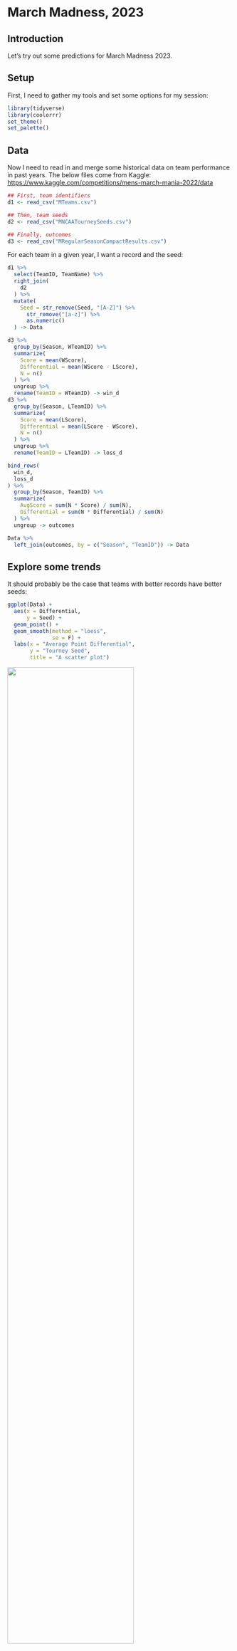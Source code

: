 March Madness, 2023
================

## Introduction

Let’s try out some predictions for March Madness 2023.

## Setup

First, I need to gather my tools and set some options for my session:

``` r
library(tidyverse)
library(coolorrr)
set_theme()
set_palette()
```

## Data

Now I need to read in and merge some historical data on team performance
in past years. The below files come from Kaggle:
<https://www.kaggle.com/competitions/mens-march-mania-2022/data>

``` r
## First, team identifiers
d1 <- read_csv("MTeams.csv")

## Then, team seeds
d2 <- read_csv("MNCAATourneySeeds.csv")

## Finally, outcomes
d3 <- read_csv("MRegularSeasonCompactResults.csv")
```

For each team in a given year, I want a record and the seed:

``` r
d1 %>%
  select(TeamID, TeamName) %>%
  right_join(
    d2
  ) %>%
  mutate(
    Seed = str_remove(Seed, "[A-Z]") %>%
      str_remove("[a-z]") %>%
      as.numeric()
  ) -> Data

d3 %>%
  group_by(Season, WTeamID) %>%
  summarize(
    Score = mean(WScore),
    Differential = mean(WScore - LScore),
    N = n()
  ) %>%
  ungroup %>%
  rename(TeamID = WTeamID) -> win_d
d3 %>%
  group_by(Season, LTeamID) %>%
  summarize(
    Score = mean(LScore),
    Differential = mean(LScore - WScore),
    N = n()
  ) %>%
  ungroup %>%
  rename(TeamID = LTeamID) -> loss_d

bind_rows(
  win_d,
  loss_d
) %>%
  group_by(Season, TeamID) %>%
  summarize(
    AvgScore = sum(N * Score) / sum(N),
    Differential = sum(N * Differential) / sum(N)
  ) %>%
  ungroup -> outcomes

Data %>%
  left_join(outcomes, by = c("Season", "TeamID")) -> Data
```

## Explore some trends

It should probably be the case that teams with better records have
better seeds:

``` r
ggplot(Data) +
  aes(x = Differential,
      y = Seed) +
  geom_point() +
  geom_smooth(method = "loess",
              se = F) +
  labs(x = "Average Point Differential",
       y = "Tourney Seed",
       title = "A scatter plot")
```

<img src="code_files/figure-gfm/unnamed-chunk-4-1.png" width="75%" />

How about a summary:

``` r
library(socsci)
Data %>%
  group_by(Seed) %>%
  mean_ci(Differential) %>%
  ggplot() +
  aes(x = mean,
      y = Seed,
      xmin = lower,
      xmax = upper) +
  geom_pointrange() +
  geom_vline(xintercept = 0) +
  labs(x = "Average Differential",
       y = "Seed",
       title = "A dotwhisker plot") +
  scale_y_continuous(
    breaks = 1:16
  )
```

<img src="code_files/figure-gfm/unnamed-chunk-5-1.png" width="75%" />

## Adding tourney performance

Okay, I need to add in performance in the tournaments:

``` r
d4 <- read_csv("MNCAATourneyCompactResults.csv")
```

I think I want to make something like a directed dyad dataset:

``` r
bind_rows(
  d4 %>%
    rename(TeamID1 = WTeamID,
           Score1 = WScore,
           TeamID2 = LTeamID,
           Score2 = LScore),
  d4 %>%
    rename(TeamID2 = WTeamID,
           Score2 = WScore,
           TeamID1 = LTeamID,
           Score1 = LScore)
) %>%
  select(1:6) -> tourney_data
```

Okay, let’s find a way to match this with the season data:

``` r
# Make a version for each team of the dyad
Data1 <- Data
Data2 <- Data
names(Data1) <- paste0(names(Data), 1)
names(Data2) <- paste0(names(Data), 2)

# I need the season column to be the same in each
Data1 <- Data1 %>% rename(Season = Season1)
Data2 <- Data2 %>% rename(Season = Season2)

# These should merge nicely with the tourney data
tourney_data %>%
  left_join(Data1, by = c("TeamID1", "Season")) %>%
  left_join(Data2, by = c("TeamID2", "Season")) -> full_data
```

## Look at the data again

Can we see a correlation between regular season performance and tourney
outcomes?

Let’s try a scatter plot:

``` r
library(geomtextpath)
ggplot(full_data) +
  aes(x = AvgScore1,
      y = Score1) +
  geom_point(color = "darkgray",
             alpha = 0.2) +
  labs(x = "Average Season Points Scored",
       y = "Points Scored in Tourney") +
  geom_textabline(
    slope = 1,
    intercept = 0,
    label = "45 degrees",
    linetype = 2,
    color = "red",
    hjust = .8
  ) +
  geom_textsmooth(
    method = lm,
    label = "OLS Line of Best Fit",
    color = "darkblue"
  )
```

<img src="code_files/figure-gfm/unnamed-chunk-9-1.png" width="75%" />

Yeah, just about. But…

``` r
ggplot(full_data) +
  aes(x = Score1 - AvgScore1) +
  geom_density(fill = "gray",
               color = "black") +
  geom_vline(xintercept = 0,
             lty = 2) +
  labs(x = "Tourney Score minus Season Avg.")
```

<img src="code_files/figure-gfm/unnamed-chunk-10-1.png" width="75%" />

It looks like teams tend to do slightly worse in March Madness than in
the regular season. On average, they do about 5 points worse, and this
difference is statistically significant, too:

``` r
t.test(Score1 - AvgScore1 ~ 1, full_data)
```

    ## 
    ##  One Sample t-test
    ## 
    ## data:  Score1 - AvgScore1
    ## t = -31.816, df = 4633, p-value < 2.2e-16
    ## alternative hypothesis: true mean is not equal to 0
    ## 95 percent confidence interval:
    ##  -5.675650 -5.016798
    ## sample estimates:
    ## mean of x 
    ## -5.346224

Now, let’s take a look at differentials:

``` r
ggplot(full_data) +
  aes(x = Differential1 - Differential2,
      y = Score1 - Score2) +
  geom_point(color = "darkgray",
             alpha = 0.2) +
  geom_textabline(
    slope = 1,
    intercept = 0,
    label = "45 degrees",
    linetype = 2,
    color = "red",
    hjust = .8
  ) +
  geom_textsmooth(
    method = lm,
    label = "OLS Line of Best Fit",
    color = "darkblue"
  )
```

<img src="code_files/figure-gfm/unnamed-chunk-12-1.png" width="75%" />

I wonder if seed is predicitive?

``` r
ggplot(full_data) +
  aes(x = Seed1 - Seed2,
      y = Score1 - Score2) +
  geom_point(color = "darkgray",
             alpha = 0.2) +
  geom_textsmooth(
    method = lm,
    label = "OLS Line of Best Fit",
    color = "darkblue"
  )
```

<img src="code_files/figure-gfm/unnamed-chunk-13-1.png" width="75%" />

Ooo… That’s pretty good. I think I have some ideas for a predictive
model.

But, let’s do one more thing. In a previous figure I got the impression
that there could be a secular upward trend in the regular season point
differentials for Tourney teams. Is that worth modeling?

``` r
ggplot(full_data) +
  aes(x = Season,
      y = Score1 - Score2) +
  geom_point(color = "darkgray",
             alpha = 0.2) +
  labs(x = "Season",
       y = "Tourney Differential") +
  geom_smooth(method = lm)
```

<img src="code_files/figure-gfm/unnamed-chunk-14-1.png" width="75%" />

Nah. That’s pretty flat. Okay…on with the model.

## Train the model

I’m going to make a model that predicts the tourney point differential
as a function of the seed differential between the teams matched against
each other and the difference in their regular season average point
differential.

The model:

``` r
model <- tourneyDiff1 ~ diffDiff1 + seedDiff1
```

Add the necessary columns to the data:

``` r
full_data %>%
  mutate(tourneyDiff1 = Score1 - Score2,
         seedDiff1 = Seed1 - Seed2,
         diffDiff1 = Differential1 - Differential2) -> full_data
```

Fit the model to the data:

``` r
fit <- lm(model, full_data)
```

Let’s take a quick look:

``` r
summary(fit)
```

    ## 
    ## Call:
    ## lm(formula = model, data = full_data)
    ## 
    ## Residuals:
    ##     Min      1Q  Median      3Q     Max 
    ## -42.405  -7.528   0.000   7.528  42.405 
    ## 
    ## Coefficients:
    ##               Estimate Std. Error t value Pr(>|t|)    
    ## (Intercept)  1.100e-15  1.670e-01    0.00        1    
    ## diffDiff1    4.838e-01  3.177e-02   15.23   <2e-16 ***
    ## seedDiff1   -8.955e-01  2.924e-02  -30.62   <2e-16 ***
    ## ---
    ## Signif. codes:  0 '***' 0.001 '**' 0.01 '*' 0.05 '.' 0.1 ' ' 1
    ## 
    ## Residual standard error: 11.37 on 4631 degrees of freedom
    ## Multiple R-squared:  0.4013, Adjusted R-squared:  0.401 
    ## F-statistic:  1552 on 2 and 4631 DF,  p-value: < 2.2e-16

Okay, it’s a good idea to try some hypothetical predictions and also to
translate predictions to win probabilities. To do that, I want to take a
bootstrapping procedure.

First, my bootstrapping function:

``` r
boot_lm <- function(form, data, R = 500) {
  ## The main fit
  fit <- lm(form, data)
  
  ## Bootstrap the data and refit
  boot_fits <- 1:R %>%
    map(~sample_n(data, nrow(data), T)) %>%
    map(~lm(form, .x))
  
  ## Return the output
  list(
    fit = fit,
    boot_fits = boot_fits
  )
}
```

Now, apply it:

``` r
boot_fit <- boot_lm(model, full_data, R = 999)
```

Okay, now I need a function that will get the original plus bootstrapped
predictions:

``` r
boot_predict <- function(fit, newdata = NULL, ref = 0) {
  ## The main prediction
  pred <- predict(fit$fit, newdata)
  ## The bootstrapped predictions
  boot_preds <- fit$boot_fits %>%
    map(~ predict(.x, newdata)) 
  ## For each obs, get prob x > ref
  boot_probs <- 1:nrow(newdata) %>%
    map_dfr(
      ~ {
        obs <- .x
        boot_preds %>%
          map_dfr(
            ~ tibble(val = .x[obs]) 
          ) %>%
          summarize(prob = mean(val > 0)) %>%
          mutate(pred = pred[obs]) %>%
          select(pred, prob) 
      }
    )
  ## Return
  list(pred = pred,
       boot_preds = boot_preds,
       boot_probs = boot_probs)
}
```

Try it out:

``` r
newdata <- tibble(
  diffDiff1 = -5:5,
  seedDiff1 = 3
)
boot_pred <- boot_predict(fit = boot_fit, newdata, ref = 0)
boot_pred$boot_probs
```

    ## # A tibble: 11 × 2
    ##      pred    prob
    ##     <dbl>   <dbl>
    ##  1 -5.11  0      
    ##  2 -4.62  0      
    ##  3 -4.14  0      
    ##  4 -3.65  0      
    ##  5 -3.17  0      
    ##  6 -2.69  0      
    ##  7 -2.20  0      
    ##  8 -1.72  0      
    ##  9 -1.24  0      
    ## 10 -0.751 0.00100
    ## 11 -0.267 0.166

## Make predictions for 2023

Okay, first I need information about the season performance and seeds of
current teams…

An hour of data collection later, I have it!

``` r
googsheeturl <- "https://docs.google.com/spreadsheets/d/1JdIoZBExz5AygMH7E6QMfTCjQ75wkiRMpimdNq-2qiU/edit?usp=sharing"
library(googlesheets4)
gs4_deauth()
data23 <- range_speedread(googsheeturl)
glimpse(data23)
```

    ## Rows: 32
    ## Columns: 7
    ## $ TeamName1     <chr> "Alabama", "Maryland", "San Diego St", "Virginia", "Crei…
    ## $ Differential1 <dbl> 13.7, 7.2, 7.5, 7.6, 8.2, 6.9, 4.9, 11.2, 18.5, 5.8, 7.3…
    ## $ Seed1         <dbl> 1, 8, 5, 4, 6, 3, 7, 2, 1, 8, 5, 4, 6, 3, 7, 2, 1, 8, 5,…
    ## $ TeamName2     <chr> "TAM C. Christi", "West Virginia", "Col Charleston", "Fu…
    ## $ Differential2 <dbl> 5.3, 5.3, 13.0, 9.0, 7.4, 6.1, 8.0, 6.1, 2.5, 5.7, 9.5, …
    ## $ Seed2         <dbl> 16, 9, 12, 13, 11, 14, 10, 15, 16, 9, 12, 13, 11, 14, 10…
    ## $ Round         <dbl> 1, 1, 1, 1, 1, 1, 1, 1, 1, 1, 1, 1, 1, 1, 1, 1, 1, 1, 1,…

Okay, let’s create seedDiff1 and diffDiff1:

``` r
data23 %>%
  mutate(
    seedDiff1 = Seed1 - Seed2,
    diffDiff1 = Differential1 - Differential2
  ) -> data23
```

Now, I can make some first round predictions:

``` r
fst_pred <- boot_predict(boot_fit, data23)
fst_pred$boot_probs %>%
  cbind(., data23)
```

    ##          pred prob    TeamName1 Differential1 Seed1      TeamName2
    ## 1  17.4967642    1      Alabama          13.7     1 TAM C. Christi
    ## 2   1.8147912    1     Maryland           7.2     8  West Virginia
    ## 3   3.6074212    1 San Diego St           7.5     5 Col Charleston
    ## 4   7.3821545    1     Virginia           7.6     4         Furman
    ## 5   4.8645827    1    Creighton           8.2     6       NC State
    ## 6  10.2375993    1       Baylor           6.9     3           UCSB
    ## 7   1.1866166    1     Missouri           4.9     7        Utah St
    ## 8  14.1090998    1      Arizona          11.2     2      Princeton
    ## 9  21.1739181    1      Houston          18.5     1     N Kentucky
    ## 10  0.9438864    1         Iowa           5.8     8         Auburn
    ## 11  5.2040801    1        Miami           7.3     5          Drake
    ## 12  6.7047840    1      Indiana           6.6     4        Kent St
    ## 13  4.5742810    1      Iowa St           5.7     6           Pitt
    ## 14 12.0277926    1       Xavier           7.4     3    Kennesaw St
    ## 15  4.1864000    1    Texas A&M           7.0     7        Penn St
    ## 16 12.3672900    1        Texas          10.4     2        Colgate
    ## 17 18.3192855    1       Purdue          10.4     1            FDU
    ## 18 -1.5236774    0      Memphis           7.9     8            FAU
    ## 19  4.3815588    1         Duke           8.6     5   Oral Roberts
    ## 20 12.3172821    1    Tennessee          13.8     4      Louisiana
    ## 21  4.5742810    1     Kentucky           7.0     6     Providence
    ## 22 11.0117369    1    Kansas St           6.5     3     Montana St
    ## 23  1.3801510    1  Michigan St           2.8     7            USC
    ## 24 13.5768801    1    Marquette           9.4     2        Vermont
    ## 25 16.3355577    1       Kansas           7.0     1         Howard
    ## 26  0.5568175    1     Arkansas           7.0     8       Illinois
    ## 27  7.4781095    1      St Mary          11.0     5            VCU
    ## 28  9.0271970    1        UConn          13.4     4           Iona
    ## 29  6.7999268    1          TCU           7.4     6     Arizona St
    ## 30 14.2050548    1      Gonzaga          12.6     3   Grand Canyon
    ## 31  1.8156034    1 Northwestern           5.2     7       Boise St
    ## 32 16.4315128    1         UCLA          13.6     2  UNC Asheville
    ##    Differential2 Seed2 Round seedDiff1 diffDiff1
    ## 1            5.3    16     1       -15       8.4
    ## 2            5.3     9     1        -1       1.9
    ## 3           13.0    12     1        -7      -5.5
    ## 4            9.0    13     1        -9      -1.4
    ## 5            7.4    11     1        -5       0.8
    ## 6            6.1    14     1       -11       0.8
    ## 7            8.0    10     1        -3      -3.1
    ## 8            6.1    15     1       -13       5.1
    ## 9            2.5    16     1       -15      16.0
    ## 10           5.7     9     1        -1       0.1
    ## 11           9.5    12     1        -7      -2.2
    ## 12           9.4    13     1        -9      -2.8
    ## 13           5.5    11     1        -5       0.2
    ## 14           2.9    14     1       -11       4.5
    ## 15           3.9    10     1        -3       3.1
    ## 16           8.9    15     1       -13       1.5
    ## 17           0.3    16     1       -15      10.1
    ## 18          12.9     9     1        -1      -5.0
    ## 19          12.5    12     1        -7      -3.9
    ## 20           5.0    13     1        -9       8.8
    ## 21           6.8    11     1        -5       0.2
    ## 22           4.1    14     1       -11       2.4
    ## 23           5.5    10     1        -3      -2.7
    ## 24           5.4    15     1       -13       4.0
    ## 25           1.0    16     1       -15       6.0
    ## 26           7.7     9     1        -1      -0.7
    ## 27           8.5    12     1        -7       2.5
    ## 28          11.4    13     1        -9       2.0
    ## 29           2.6    11     1        -5       4.8
    ## 30           3.6    14     1       -11       9.0
    ## 31           7.0    10     1        -3      -1.8
    ## 32           3.7    15     1       -13       9.9

Okay, so I need to keep the teams that are predicted to win:

``` r
fst_pred$boot_probs %>%
  cbind(., data23) %>%
  mutate(
    Winner = ifelse(prob > 0.5, 
                    TeamName1, 
                    TeamName2),
    Prediction = paste0("+",round(abs(pred), 2)),
    Probability = ifelse(prob > 0.5,
                  paste0(round(100 * prob, 3), "%"),
                  paste0(round(100 * (1 - prob), 3), "%")) 
  ) %>%
  select(
    Winner, Prediction, Probability
  ) -> fst_round_winners
fst_round_winners %>%
  kableExtra::kable("html", caption = "1st Round Predictions")
```

<table>
<caption>
1st Round Predictions
</caption>
<thead>
<tr>
<th style="text-align:left;">
Winner
</th>
<th style="text-align:left;">
Prediction
</th>
<th style="text-align:left;">
Probability
</th>
</tr>
</thead>
<tbody>
<tr>
<td style="text-align:left;">
Alabama
</td>
<td style="text-align:left;">
+17.5
</td>
<td style="text-align:left;">
100%
</td>
</tr>
<tr>
<td style="text-align:left;">
Maryland
</td>
<td style="text-align:left;">
+1.81
</td>
<td style="text-align:left;">
100%
</td>
</tr>
<tr>
<td style="text-align:left;">
San Diego St
</td>
<td style="text-align:left;">
+3.61
</td>
<td style="text-align:left;">
100%
</td>
</tr>
<tr>
<td style="text-align:left;">
Virginia
</td>
<td style="text-align:left;">
+7.38
</td>
<td style="text-align:left;">
100%
</td>
</tr>
<tr>
<td style="text-align:left;">
Creighton
</td>
<td style="text-align:left;">
+4.86
</td>
<td style="text-align:left;">
100%
</td>
</tr>
<tr>
<td style="text-align:left;">
Baylor
</td>
<td style="text-align:left;">
+10.24
</td>
<td style="text-align:left;">
100%
</td>
</tr>
<tr>
<td style="text-align:left;">
Missouri
</td>
<td style="text-align:left;">
+1.19
</td>
<td style="text-align:left;">
100%
</td>
</tr>
<tr>
<td style="text-align:left;">
Arizona
</td>
<td style="text-align:left;">
+14.11
</td>
<td style="text-align:left;">
100%
</td>
</tr>
<tr>
<td style="text-align:left;">
Houston
</td>
<td style="text-align:left;">
+21.17
</td>
<td style="text-align:left;">
100%
</td>
</tr>
<tr>
<td style="text-align:left;">
Iowa
</td>
<td style="text-align:left;">
+0.94
</td>
<td style="text-align:left;">
100%
</td>
</tr>
<tr>
<td style="text-align:left;">
Miami
</td>
<td style="text-align:left;">
+5.2
</td>
<td style="text-align:left;">
100%
</td>
</tr>
<tr>
<td style="text-align:left;">
Indiana
</td>
<td style="text-align:left;">
+6.7
</td>
<td style="text-align:left;">
100%
</td>
</tr>
<tr>
<td style="text-align:left;">
Iowa St
</td>
<td style="text-align:left;">
+4.57
</td>
<td style="text-align:left;">
100%
</td>
</tr>
<tr>
<td style="text-align:left;">
Xavier
</td>
<td style="text-align:left;">
+12.03
</td>
<td style="text-align:left;">
100%
</td>
</tr>
<tr>
<td style="text-align:left;">
Texas A&M
</td>
<td style="text-align:left;">
+4.19
</td>
<td style="text-align:left;">
100%
</td>
</tr>
<tr>
<td style="text-align:left;">
Texas
</td>
<td style="text-align:left;">
+12.37
</td>
<td style="text-align:left;">
100%
</td>
</tr>
<tr>
<td style="text-align:left;">
Purdue
</td>
<td style="text-align:left;">
+18.32
</td>
<td style="text-align:left;">
100%
</td>
</tr>
<tr>
<td style="text-align:left;">
FAU
</td>
<td style="text-align:left;">
+1.52
</td>
<td style="text-align:left;">
100%
</td>
</tr>
<tr>
<td style="text-align:left;">
Duke
</td>
<td style="text-align:left;">
+4.38
</td>
<td style="text-align:left;">
100%
</td>
</tr>
<tr>
<td style="text-align:left;">
Tennessee
</td>
<td style="text-align:left;">
+12.32
</td>
<td style="text-align:left;">
100%
</td>
</tr>
<tr>
<td style="text-align:left;">
Kentucky
</td>
<td style="text-align:left;">
+4.57
</td>
<td style="text-align:left;">
100%
</td>
</tr>
<tr>
<td style="text-align:left;">
Kansas St
</td>
<td style="text-align:left;">
+11.01
</td>
<td style="text-align:left;">
100%
</td>
</tr>
<tr>
<td style="text-align:left;">
Michigan St
</td>
<td style="text-align:left;">
+1.38
</td>
<td style="text-align:left;">
100%
</td>
</tr>
<tr>
<td style="text-align:left;">
Marquette
</td>
<td style="text-align:left;">
+13.58
</td>
<td style="text-align:left;">
100%
</td>
</tr>
<tr>
<td style="text-align:left;">
Kansas
</td>
<td style="text-align:left;">
+16.34
</td>
<td style="text-align:left;">
100%
</td>
</tr>
<tr>
<td style="text-align:left;">
Arkansas
</td>
<td style="text-align:left;">
+0.56
</td>
<td style="text-align:left;">
100%
</td>
</tr>
<tr>
<td style="text-align:left;">
St Mary
</td>
<td style="text-align:left;">
+7.48
</td>
<td style="text-align:left;">
100%
</td>
</tr>
<tr>
<td style="text-align:left;">
UConn
</td>
<td style="text-align:left;">
+9.03
</td>
<td style="text-align:left;">
100%
</td>
</tr>
<tr>
<td style="text-align:left;">
TCU
</td>
<td style="text-align:left;">
+6.8
</td>
<td style="text-align:left;">
100%
</td>
</tr>
<tr>
<td style="text-align:left;">
Gonzaga
</td>
<td style="text-align:left;">
+14.21
</td>
<td style="text-align:left;">
100%
</td>
</tr>
<tr>
<td style="text-align:left;">
Northwestern
</td>
<td style="text-align:left;">
+1.82
</td>
<td style="text-align:left;">
100%
</td>
</tr>
<tr>
<td style="text-align:left;">
UCLA
</td>
<td style="text-align:left;">
+16.43
</td>
<td style="text-align:left;">
100%
</td>
</tr>
</tbody>
</table>

Now, set things up for second round. I need to match the team above with
the team below in pairs.

``` r
r2_data <- tibble(
  TeamName = fst_round_winners$Winner,
  side = paste0("TeamName",rep(1:2, len = 32))
) %>%
  pivot_wider(
    values_from = TeamName,
    names_from = side
  ) %>%
  unnest %>%
  mutate(
    Differential1 = 0,
    Seed1 = 0,
    Differential2 = 0,
    Seed2 = 0
  )
keep1 <- which(r2_data$TeamName1 %in% data23$TeamName1)
keep2 <- which(data23$TeamName1 %in% r2_data$TeamName1) 
r2_data[keep1, 3:4] <- data23[keep2, 2:3]
keep1 <- which(r2_data$TeamName2 %in% data23$TeamName1)
keep2 <- which(data23$TeamName1 %in% r2_data$TeamName2) 
r2_data[keep1, 5:6] <- data23[keep2, 2:3]
keep1 <- which(r2_data$TeamName1 %in% data23$TeamName2)
keep2 <- which(data23$TeamName2 %in% r2_data$TeamName1) 
r2_data[keep1, 3:4] <- data23[keep2, 5:6]
keep1 <- which(r2_data$TeamName2 %in% data23$TeamName2)
keep2 <- which(data23$TeamName2 %in% r2_data$TeamName2)
r2_data[keep1, 5:6] <- data23[keep2, 5:6]
r2_data
```

    ## # A tibble: 16 × 6
    ##    TeamName1    TeamName2 Differential1 Seed1 Differential2 Seed2
    ##    <chr>        <chr>             <dbl> <dbl>         <dbl> <dbl>
    ##  1 Alabama      Maryland           13.7     1           7.2     8
    ##  2 San Diego St Virginia            7.5     5           7.6     4
    ##  3 Creighton    Baylor              8.2     6           6.9     3
    ##  4 Missouri     Arizona             4.9     7          11.2     2
    ##  5 Houston      Iowa               18.5     1           5.8     8
    ##  6 Miami        Indiana             7.3     5           6.6     4
    ##  7 Iowa St      Xavier              5.7     6           7.4     3
    ##  8 Texas A&M    Texas               7       7          10.4     2
    ##  9 Purdue       FAU                10.4     1          12.9     9
    ## 10 Duke         Tennessee           8.6     5          13.8     4
    ## 11 Kentucky     Kansas St           7       6           6.5     3
    ## 12 Michigan St  Marquette           2.8     7           9.4     2
    ## 13 Kansas       Arkansas            7       1           7       8
    ## 14 St Mary      UConn              11       5          13.4     4
    ## 15 TCU          Gonzaga             7.4     6          12.6     3
    ## 16 Northwestern UCLA                5.2     7          13.6     2

There we go! Now I need the new predictors:

``` r
r2_data %>%
  mutate(
    seedDiff1 = Seed1 - Seed2,
    diffDiff1 = Differential1 - Differential2
  ) -> r2_data
```

Now I can make round 2 predictions:

``` r
snd_pred <- boot_predict(boot_fit, r2_data)
```

Check out the predictions:

``` r
snd_pred$boot_probs %>%
  cbind(., r2_data) %>%
  mutate(
    Winner = ifelse(prob > 0.5, 
                    TeamName1, 
                    TeamName2),
    Prediction = paste0("+",round(abs(pred), 2)),
    Probability = ifelse(prob > 0.5,
                  paste0(round(100 * prob, 3), "%"),
                  paste0(round(100 * (1 - prob), 3), "%")) 
  ) %>%
  select(
    Winner, Prediction, Probability
  ) -> snd_round_winners
snd_round_winners %>%
  kableExtra::kable("html", caption = "2nd Round Predictions")
```

<table>
<caption>
2nd Round Predictions
</caption>
<thead>
<tr>
<th style="text-align:left;">
Winner
</th>
<th style="text-align:left;">
Prediction
</th>
<th style="text-align:left;">
Probability
</th>
</tr>
</thead>
<tbody>
<tr>
<td style="text-align:left;">
Alabama
</td>
<td style="text-align:left;">
+9.41
</td>
<td style="text-align:left;">
100%
</td>
</tr>
<tr>
<td style="text-align:left;">
Virginia
</td>
<td style="text-align:left;">
+0.94
</td>
<td style="text-align:left;">
100%
</td>
</tr>
<tr>
<td style="text-align:left;">
Baylor
</td>
<td style="text-align:left;">
+2.06
</td>
<td style="text-align:left;">
100%
</td>
</tr>
<tr>
<td style="text-align:left;">
Arizona
</td>
<td style="text-align:left;">
+7.53
</td>
<td style="text-align:left;">
100%
</td>
</tr>
<tr>
<td style="text-align:left;">
Houston
</td>
<td style="text-align:left;">
+12.41
</td>
<td style="text-align:left;">
100%
</td>
</tr>
<tr>
<td style="text-align:left;">
Indiana
</td>
<td style="text-align:left;">
+0.56
</td>
<td style="text-align:left;">
99.6%
</td>
</tr>
<tr>
<td style="text-align:left;">
Xavier
</td>
<td style="text-align:left;">
+3.51
</td>
<td style="text-align:left;">
100%
</td>
</tr>
<tr>
<td style="text-align:left;">
Texas
</td>
<td style="text-align:left;">
+6.12
</td>
<td style="text-align:left;">
100%
</td>
</tr>
<tr>
<td style="text-align:left;">
Purdue
</td>
<td style="text-align:left;">
+5.95
</td>
<td style="text-align:left;">
100%
</td>
</tr>
<tr>
<td style="text-align:left;">
Tennessee
</td>
<td style="text-align:left;">
+3.41
</td>
<td style="text-align:left;">
100%
</td>
</tr>
<tr>
<td style="text-align:left;">
Kansas St
</td>
<td style="text-align:left;">
+2.44
</td>
<td style="text-align:left;">
100%
</td>
</tr>
<tr>
<td style="text-align:left;">
Marquette
</td>
<td style="text-align:left;">
+7.67
</td>
<td style="text-align:left;">
100%
</td>
</tr>
<tr>
<td style="text-align:left;">
Kansas
</td>
<td style="text-align:left;">
+6.27
</td>
<td style="text-align:left;">
100%
</td>
</tr>
<tr>
<td style="text-align:left;">
UConn
</td>
<td style="text-align:left;">
+2.06
</td>
<td style="text-align:left;">
100%
</td>
</tr>
<tr>
<td style="text-align:left;">
Gonzaga
</td>
<td style="text-align:left;">
+5.2
</td>
<td style="text-align:left;">
100%
</td>
</tr>
<tr>
<td style="text-align:left;">
UCLA
</td>
<td style="text-align:left;">
+8.54
</td>
<td style="text-align:left;">
100%
</td>
</tr>
</tbody>
</table>

Same thing as before. Line up teams by who they’ll play:

``` r
r3_data <- tibble(
  TeamName = snd_round_winners$Winner,
  side = paste0("TeamName",rep(1:2, len = 16))
) %>%
  pivot_wider(
    values_from = TeamName,
    names_from = side
  ) %>%
  unnest %>%
  mutate(
    Differential1 = 0,
    Seed1 = 0,
    Differential2 = 0,
    Seed2 = 0
  )
keep1 <- which(r3_data$TeamName1 %in% data23$TeamName1)
keep2 <- which(data23$TeamName1 %in% r3_data$TeamName1) 
r3_data[keep1, 3:4] <- data23[keep2, 2:3]
keep1 <- which(r3_data$TeamName2 %in% data23$TeamName1)
keep2 <- which(data23$TeamName1 %in% r3_data$TeamName2) 
r3_data[keep1, 5:6] <- data23[keep2, 2:3]
keep1 <- which(r3_data$TeamName1 %in% data23$TeamName2)
keep2 <- which(data23$TeamName2 %in% r3_data$TeamName1) 
r3_data[keep1, 3:4] <- data23[keep2, 5:6]
keep1 <- which(r3_data$TeamName2 %in% data23$TeamName2)
keep2 <- which(data23$TeamName2 %in% r3_data$TeamName2)
r3_data[keep1, 5:6] <- data23[keep2, 5:6]
r3_data
```

    ## # A tibble: 8 × 6
    ##   TeamName1 TeamName2 Differential1 Seed1 Differential2 Seed2
    ##   <chr>     <chr>             <dbl> <dbl>         <dbl> <dbl>
    ## 1 Alabama   Virginia           13.7     1           7.6     4
    ## 2 Baylor    Arizona             6.9     3          11.2     2
    ## 3 Houston   Indiana            18.5     1           6.6     4
    ## 4 Xavier    Texas               7.4     3          10.4     2
    ## 5 Purdue    Tennessee          10.4     1          13.8     4
    ## 6 Kansas St Marquette           6.5     3           9.4     2
    ## 7 Kansas    UConn               7       1          13.4     4
    ## 8 Gonzaga   UCLA               12.6     3          13.6     2

There we go! Now I need the new predictors:

``` r
r3_data %>%
  mutate(
    seedDiff1 = Seed1 - Seed2,
    diffDiff1 = Differential1 - Differential2
  ) -> r3_data
```

Now I can make round 3 predictions:

``` r
trd_pred <- boot_predict(boot_fit, r3_data)
```

Check out the predictions:

``` r
trd_pred$boot_probs %>%
  cbind(., r3_data) %>%
  mutate(
    Winner = ifelse(prob > 0.5, 
                    TeamName1, 
                    TeamName2),
    Prediction = paste0("+",round(abs(pred), 2)),
    Probability = ifelse(prob > 0.5,
                  paste0(round(100 * prob, 3), "%"),
                  paste0(round(100 * (1 - prob), 3), "%")) 
  ) %>%
  select(
    Winner, Prediction, Probability
  ) -> trd_round_winners
trd_round_winners %>%
  kableExtra::kable("html", caption = "3rd Round Predictions")
```

<table>
<caption>
3rd Round Predictions
</caption>
<thead>
<tr>
<th style="text-align:left;">
Winner
</th>
<th style="text-align:left;">
Prediction
</th>
<th style="text-align:left;">
Probability
</th>
</tr>
</thead>
<tbody>
<tr>
<td style="text-align:left;">
Alabama
</td>
<td style="text-align:left;">
+5.64
</td>
<td style="text-align:left;">
100%
</td>
</tr>
<tr>
<td style="text-align:left;">
Arizona
</td>
<td style="text-align:left;">
+2.98
</td>
<td style="text-align:left;">
100%
</td>
</tr>
<tr>
<td style="text-align:left;">
Houston
</td>
<td style="text-align:left;">
+8.44
</td>
<td style="text-align:left;">
100%
</td>
</tr>
<tr>
<td style="text-align:left;">
Texas
</td>
<td style="text-align:left;">
+2.35
</td>
<td style="text-align:left;">
100%
</td>
</tr>
<tr>
<td style="text-align:left;">
Purdue
</td>
<td style="text-align:left;">
+1.04
</td>
<td style="text-align:left;">
100%
</td>
</tr>
<tr>
<td style="text-align:left;">
Marquette
</td>
<td style="text-align:left;">
+2.3
</td>
<td style="text-align:left;">
100%
</td>
</tr>
<tr>
<td style="text-align:left;">
UConn
</td>
<td style="text-align:left;">
+0.41
</td>
<td style="text-align:left;">
90.691%
</td>
</tr>
<tr>
<td style="text-align:left;">
UCLA
</td>
<td style="text-align:left;">
+1.38
</td>
<td style="text-align:left;">
100%
</td>
</tr>
</tbody>
</table>

Same thing as before. Line up teams by who they’ll play:

``` r
r4_data <- tibble(
  TeamName = trd_round_winners$Winner,
  side = paste0("TeamName",rep(1:2, len = 8))
) %>%
  pivot_wider(
    values_from = TeamName,
    names_from = side
  ) %>%
  unnest %>%
  mutate(
    Differential1 = 0,
    Seed1 = 0,
    Differential2 = 0,
    Seed2 = 0
  )
keep1 <- which(r4_data$TeamName1 %in% data23$TeamName1)
keep2 <- which(data23$TeamName1 %in% r4_data$TeamName1) 
r4_data[keep1, 3:4] <- data23[keep2, 2:3]
keep1 <- which(r4_data$TeamName2 %in% data23$TeamName1)
keep2 <- which(data23$TeamName1 %in% r4_data$TeamName2) 
r4_data[keep1, 5:6] <- data23[keep2, 2:3]
keep1 <- which(r4_data$TeamName1 %in% data23$TeamName2)
keep2 <- which(data23$TeamName2 %in% r4_data$TeamName1) 
r4_data[keep1, 3:4] <- data23[keep2, 5:6]
keep1 <- which(r4_data$TeamName2 %in% data23$TeamName2)
keep2 <- which(data23$TeamName2 %in% r4_data$TeamName2)
r4_data[keep1, 5:6] <- data23[keep2, 5:6]
r4_data
```

    ## # A tibble: 4 × 6
    ##   TeamName1 TeamName2 Differential1 Seed1 Differential2 Seed2
    ##   <chr>     <chr>             <dbl> <dbl>         <dbl> <dbl>
    ## 1 Alabama   Arizona            13.7     1          11.2     2
    ## 2 Houston   Texas              18.5     1          10.4     2
    ## 3 Purdue    Marquette          10.4     1           9.4     2
    ## 4 UConn     UCLA               13.4     4          13.6     2

There we go! Now I need the new predictors:

``` r
r4_data %>%
  mutate(
    seedDiff1 = Seed1 - Seed2,
    diffDiff1 = Differential1 - Differential2
  ) -> r4_data
```

Now I can make round 4 predictions:

``` r
fth_pred <- boot_predict(boot_fit, r4_data)
```

Check out the predictions:

``` r
fth_pred$boot_probs %>%
  cbind(., r4_data) %>%
  mutate(
    Winner = ifelse(prob > 0.5, 
                    TeamName1, 
                    TeamName2),
    Prediction = paste0("+",round(abs(pred), 2)),
    Probability = ifelse(prob > 0.5,
                  paste0(round(100 * prob, 3), "%"),
                  paste0(round(100 * (1 - prob), 3), "%")) 
  ) %>%
  select(
    Winner, Prediction, Probability
  ) -> fth_round_winners
fth_round_winners %>%
  kableExtra::kable("html", caption = "4th Round Predictions")
```

<table>
<caption>
4th Round Predictions
</caption>
<thead>
<tr>
<th style="text-align:left;">
Winner
</th>
<th style="text-align:left;">
Prediction
</th>
<th style="text-align:left;">
Probability
</th>
</tr>
</thead>
<tbody>
<tr>
<td style="text-align:left;">
Alabama
</td>
<td style="text-align:left;">
+2.11
</td>
<td style="text-align:left;">
100%
</td>
</tr>
<tr>
<td style="text-align:left;">
Houston
</td>
<td style="text-align:left;">
+4.81
</td>
<td style="text-align:left;">
100%
</td>
</tr>
<tr>
<td style="text-align:left;">
Purdue
</td>
<td style="text-align:left;">
+1.38
</td>
<td style="text-align:left;">
100%
</td>
</tr>
<tr>
<td style="text-align:left;">
UCLA
</td>
<td style="text-align:left;">
+1.89
</td>
<td style="text-align:left;">
100%
</td>
</tr>
</tbody>
</table>

Same thing as before. Line up teams by who they’ll play:

``` r
r5_data <- tibble(
  TeamName = fth_round_winners$Winner,
  side = paste0("TeamName",rep(1:2, each = 2))
) %>%
  pivot_wider(
    values_from = TeamName,
    names_from = side
  ) %>%
  unnest %>%
  mutate(
    Differential1 = 0,
    Seed1 = 0,
    Differential2 = 0,
    Seed2 = 0
  )
keep1 <- which(r5_data$TeamName1 %in% data23$TeamName1)
keep2 <- which(data23$TeamName1 %in% r5_data$TeamName1) 
r5_data[keep1, 3:4] <- data23[keep2, 2:3]
keep1 <- which(r5_data$TeamName2 %in% data23$TeamName1)
keep2 <- which(data23$TeamName1 %in% r5_data$TeamName2) 
r5_data[keep1, 5:6] <- data23[keep2, 2:3]
keep1 <- which(r5_data$TeamName1 %in% data23$TeamName2)
keep2 <- which(data23$TeamName2 %in% r5_data$TeamName1) 
r5_data[keep1, 3:4] <- data23[keep2, 5:6]
keep1 <- which(r5_data$TeamName2 %in% data23$TeamName2)
keep2 <- which(data23$TeamName2 %in% r5_data$TeamName2)
r5_data[keep1, 5:6] <- data23[keep2, 5:6]
r5_data
```

    ## # A tibble: 2 × 6
    ##   TeamName1 TeamName2 Differential1 Seed1 Differential2 Seed2
    ##   <chr>     <chr>             <dbl> <dbl>         <dbl> <dbl>
    ## 1 Alabama   Purdue             13.7     1          10.4     1
    ## 2 Houston   UCLA               18.5     1          13.6     2

There we go! Now I need the new predictors:

``` r
r5_data %>%
  mutate(
    seedDiff1 = Seed1 - Seed2,
    diffDiff1 = Differential1 - Differential2
  ) -> r5_data
```

Now I can make round 5 predictions:

``` r
fvth_pred <- boot_predict(boot_fit, r5_data)
```

Check out the predictions:

``` r
fvth_pred$boot_probs %>%
  cbind(., r5_data) %>%
  mutate(
    Winner = ifelse(prob > 0.5, 
                    TeamName1, 
                    TeamName2),
    Prediction = paste0("+",round(abs(pred), 2)),
    Probability = ifelse(prob > 0.5,
                  paste0(round(100 * prob, 3), "%"),
                  paste0(round(100 * (1 - prob), 3), "%")) 
  ) %>%
  select(
    Winner, Prediction, Probability
  ) -> fvth_round_winners
fvth_round_winners %>%
  kableExtra::kable("html", caption = "5th Round Predictions")
```

<table>
<caption>
5th Round Predictions
</caption>
<thead>
<tr>
<th style="text-align:left;">
Winner
</th>
<th style="text-align:left;">
Prediction
</th>
<th style="text-align:left;">
Probability
</th>
</tr>
</thead>
<tbody>
<tr>
<td style="text-align:left;">
Alabama
</td>
<td style="text-align:left;">
+1.6
</td>
<td style="text-align:left;">
100%
</td>
</tr>
<tr>
<td style="text-align:left;">
Houston
</td>
<td style="text-align:left;">
+3.27
</td>
<td style="text-align:left;">
100%
</td>
</tr>
</tbody>
</table>

Same thing as before. Line up teams by who they’ll play:

``` r
r6_data <- tibble(
  TeamName = fvth_round_winners$Winner,
  side = paste0("TeamName",rep(1:2, len = 2))
) %>%
  pivot_wider(
    values_from = TeamName,
    names_from = side
  ) %>%
  unnest %>%
  mutate(
    Differential1 = 0,
    Seed1 = 0,
    Differential2 = 0,
    Seed2 = 0
  )
keep1 <- which(r6_data$TeamName1 %in% data23$TeamName1)
keep2 <- which(data23$TeamName1 %in% r6_data$TeamName1) 
r6_data[keep1, 3:4] <- data23[keep2, 2:3]
keep1 <- which(r6_data$TeamName2 %in% data23$TeamName1)
keep2 <- which(data23$TeamName1 %in% r6_data$TeamName2) 
r6_data[keep1, 5:6] <- data23[keep2, 2:3]
keep1 <- which(r6_data$TeamName1 %in% data23$TeamName2)
keep2 <- which(data23$TeamName2 %in% r6_data$TeamName1) 
r6_data[keep1, 3:4] <- data23[keep2, 5:6]
keep1 <- which(r6_data$TeamName2 %in% data23$TeamName2)
keep2 <- which(data23$TeamName2 %in% r6_data$TeamName2)
r6_data[keep1, 5:6] <- data23[keep2, 5:6]
r6_data
```

    ## # A tibble: 1 × 6
    ##   TeamName1 TeamName2 Differential1 Seed1 Differential2 Seed2
    ##   <chr>     <chr>             <dbl> <dbl>         <dbl> <dbl>
    ## 1 Alabama   Houston            13.7     1          18.5     1

There we go! Now I need the new predictors:

``` r
r6_data %>%
  mutate(
    seedDiff1 = Seed1 - Seed2,
    diffDiff1 = Differential1 - Differential2
  ) -> r6_data
```

Now I can make final predictions:

``` r
final_pred <- boot_predict(boot_fit, r6_data)
```

Check out the predictions:

``` r
final_pred$boot_probs %>%
  cbind(., r6_data) %>%
  mutate(
    Winner = ifelse(prob > 0.5, 
                    TeamName1, 
                    TeamName2),
    Prediction = paste0("+",round(abs(pred), 2)),
    Probability = ifelse(prob > 0.5,
                  paste0(round(100 * prob, 3), "%"),
                  paste0(round(100 * (1 - prob), 3), "%")) 
  ) %>%
  select(
    Winner, Prediction, Probability
  ) -> final_round_winners
final_round_winners %>%
  kableExtra::kable("html", caption = "Final Round Predictions")
```

<table>
<caption>
Final Round Predictions
</caption>
<thead>
<tr>
<th style="text-align:left;">
Winner
</th>
<th style="text-align:left;">
Prediction
</th>
<th style="text-align:left;">
Probability
</th>
</tr>
</thead>
<tbody>
<tr>
<td style="text-align:left;">
Houston
</td>
<td style="text-align:left;">
+2.32
</td>
<td style="text-align:left;">
100%
</td>
</tr>
</tbody>
</table>
